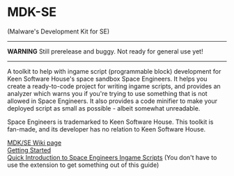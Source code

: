 # MDK-SE
(Malware's Development Kit for SE)

----

**WARNING** Still prerelease and buggy. Not ready for general use yet!

----

A toolkit to help with ingame script (programmable block) development for Keen Software House's space sandbox Space Engineers. It helps you create a ready-to-code project for writing ingame scripts, and provides an analyzer which warns you if you're trying to use something that is not allowed in Space Engineers. It also provides a code minifier to make your deployed script as small as possible - albeit somewhat unreadable.

Space Engineers is trademarked to Keen Software House. This toolkit is fan-made, and its developer has no relation to Keen Software House.

[MDK/SE Wiki page](https://github.com/malware-dev/MDK-SE/wiki)  
[Getting Started](https://github.com/malware-dev/MDK-SE/wiki/Getting-Started)  
[Quick Introduction to Space Engineers Ingame Scripts](https://github.com/malware-dev/MDK-SE/wiki/Quick-Introduction-to-Space-Engineers-Ingame-Scripts) (You don't have to use the extension to get something out of this guide)  
